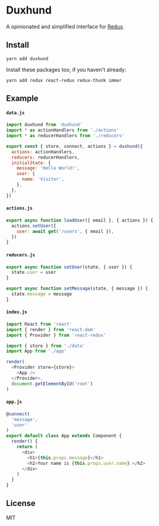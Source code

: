 # Duxhund

A opinionated and simplified interface for [Redux](https://redux.js.org/).

## Install

```
yarn add duxhund
```

Install these packages too, if you haven't already:

```
yarn add redux react-redux redux-thunk immer
```

## Example

#### `data.js`

```js
import duxhund from 'duxhund'
import * as actionHandlers from './actions'
import * as reducerHandlers from './reducers'

export const { store, connect, actions } = duxhund({
  actions: actionHandlers,
  reducers: reducerHandlers,
  initialState: {
    message: 'Hello World!',
    user: {
      name: 'Visitor',
    },
  },
})
```

#### `actions.js`

```js
export async function loadUser({ email }, { actions }) {
  actions.setUser({
    user: await get('/users', { email }),
  })
}
```

#### `reducers.js`

```js
export async function setUser(state, { user }) {
  state.user = user
}

export async function setMessage(state, { message }) {
  state.message = message
}
```

#### `index.js`

```js
import React from 'react'
import { render } from 'react-dom'
import { Provider } from 'react-redux'

import { store } from './data'
import App from './app'

render(
  <Provider store={store}>
    <App />
  </Provider>,
  document.getElementById('root')
)
```

#### `app.js`

```js
@connect(
  'message',
  'user'
)
export default class App extends Component {
  render() {
    return (
      <div>
        <h1>{this.props.message}</h1>
        <h2>Your name is {this.props.user.name}.</h2>
      </div>
    )
  }
}
```

## License

MIT
